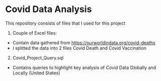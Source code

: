 # Covid Data Analysis

This repository consists of files that I used for this project
1. Couple of Excel files:
- Contain data gathered from https://ourworldindata.org/covid-deaths
- I splitted the data into 2 files Covid Death and Covid Vaccination
2. Covid_Project_Query.sql
- Contains queries to highlight key analysis of Covid Data Globally and Locally (United States) 
